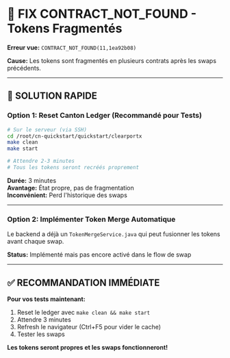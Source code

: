 # 🔧 FIX CONTRACT_NOT_FOUND - Tokens Fragmentés

**Erreur vue:** `CONTRACT_NOT_FOUND(11,1ea92b08)`

**Cause:** Les tokens sont fragmentés en plusieurs contrats après les swaps précédents.

---

## 🎯 SOLUTION RAPIDE

### Option 1: Reset Canton Ledger (Recommandé pour Tests)
```bash
# Sur le serveur (via SSH)
cd /root/cn-quickstart/quickstart/clearportx
make clean
make start

# Attendre 2-3 minutes
# Tous les tokens seront recréés proprement
```

**Durée:** 3 minutes  
**Avantage:** État propre, pas de fragmentation  
**Inconvénient:** Perd l'historique des swaps

---

### Option 2: Implémenter Token Merge Automatique
Le backend a déjà un `TokenMergeService.java` qui peut fusionner les tokens avant chaque swap.

**Status:** Implémenté mais pas encore activé dans le flow de swap

---

## ✅ RECOMMANDATION IMMÉDIATE

**Pour vos tests maintenant:**
1. Reset le ledger avec `make clean && make start`
2. Attendre 3 minutes
3. Refresh le navigateur (Ctrl+F5 pour vider le cache)
4. Tester les swaps

**Les tokens seront propres et les swaps fonctionneront!**

